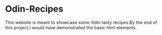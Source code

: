 # Odin-Recipes
This website is meant to showcase some Odin tasty recipes.By the end of this project,I would have demonstrated the basic html elements.